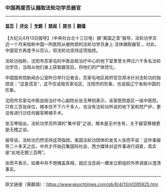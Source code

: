 ### 中国再度否认摘取法轮功学员器官

---

#### [首页](../../../..?n1285925) &nbsp;|&nbsp; [评论](../../../../../epoch-comment?n1285925) &nbsp;|&nbsp; [专题](../../../../../epoch-special?n1285925) &nbsp;|&nbsp; [禁闻](../../../../../epoch-news?n1285925) &nbsp;|&nbsp; [禁书](../../../../../books?n1285925) &nbsp;|&nbsp; [翻墙](https://github.com/gfw-breaker/nogfw/blob/master/README.md?n1285925)


<div class="post_content" id="artbody" itemprop="articleBody">
 <!-- article content begin -->
 <p>
  【大纪元4月13日报导】（中央社台北十三日电）据“美国之音”报导，法轮功学员近一个月来指称中国一所医院从被拘禁的法轮功学员身上
  <ok href="https://www.epochtimes.com/gb/tag/%E6%B4%BB%E4%BD%93%E6%91%98%E5%8F%96%E5%99%A8%E5%AE%98.html">
   活体摘取器官
  </ok>
  。对此，中国官方再度予以否认，但法轮功坚持这项指控。
 </p>
 <p>
  法轮功指称，沈阳市苏家屯的中医血栓治疗中心的地下室里曾关押过六千多名法轮功学员，当局从他们身上获取器官后，将他们的尸体焚化。
 </p>
 <p>
  中国国务院新闻办公室昨日举行记者会，苏家屯地区政府官员郑冰针对法轮功的指控说：“这是谎言”，这不仅诋毁苏家屯区、沈阳市的形象，也诋毁辽宁省和中国的形象。
 </p>
 <p>
  沈阳市苏家屯中医血栓治疗中心副院长张玉琴则表示，该家医院是区一级中医院，只有三百张床位，根本住不下六千多人，也没有法轮功所说的地下室和焚尸炉，更没有进行过任何器官移植手术。
 </p>
 <p>
  张玉琴指出，法轮功学员所谓的“集中营”之说，根本是无中生有，关于器官移植更是无稽之谈。
 </p>
 <p>
  报导说，法轮功仍然坚持这项指控。美国法轮功团体的发言人张而平说：这件事报导二十多天之后，中共才开始召集国际社会、西方媒体对这件事进行调查，其实是“此地无银三百两”。
 </p>
 <p>
  张而平表示，如果中共不想掩盖真相，就应当丑闻一爆发立即组织外界调查以澄清事实。
 </p>
 <!-- article content end -->
 <div id="below_article_ad">
 </div>
</div>


---

原文链接（需翻墙）：https://www.epochtimes.com/gb/6/4/13/n1285925.htm
